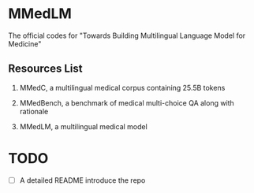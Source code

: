 # MMedLM
The official codes for "Towards Building Multilingual Language Model for Medicine"

## Resources List

1. MMedC, a multilingual medical corpus containing 25.5B tokens

2. MMedBench, a benchmark of medical multi-choice QA along with rationale

3. MMedLM, a multilingual medical model


# TODO
- [ ] A detailed README introduce the repo